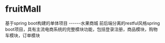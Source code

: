 # fruitMall
基于spring boot构建的单体项目 ------水果商城 
前后端分离的restful风格spring boot项目，具有主流电商系统的完整模块功能，包括登录注册，商品模块，购物车模块，订单模块

